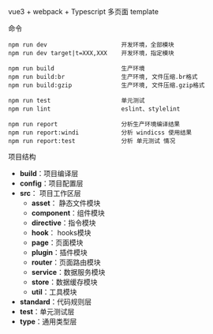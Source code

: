 vue3 + webpack + Typescript 多页面 template





命令
```
npm run dev                     开发环境，全部模块
npm run dev target|t=XXX,XXX    开发环境，指定模块

npm run build                   生产环境
npm run build:br                生产环境, 文件压缩.br格式
npm run build:gzip              生产环境, 文件压缩.gzip格式

npm run test                    单元测试
npm run lint                    eslint、stylelint

npm run report                  分析生产环境编译结果
npm run report:windi            分析 windicss 使用结果
npm run report:test             分析 单元测试 情况
```

项目结构
* **build**：项目编译层
* **config**：项目配置层
* **src**： 项目工作区层
  * **asset**： 静态文件模块
  * **component**：组件模块
  * **directive**：指令模块
  * **hook**： hooks模块
  * **page**：页面模块
  * **plugin**：插件模块
  * **router**：页面路由模块 
  * **service**：数据服务模块
  * **store**：数据缓存模块
  * **util**：工具模块
* **standard**：代码规则层
* **test**：单元测试层
* **type**：通用类型层